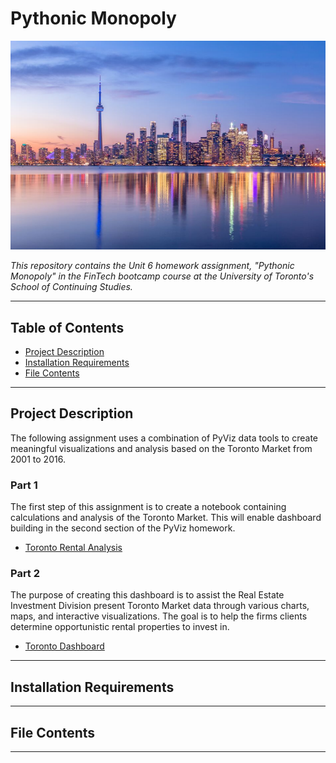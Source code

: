 # Pythonic Monopoly

![Skyline](Images/Toronto_Skyline.png)

*This repository contains the Unit 6 homework assignment, "Pythonic Monopoly"  in the FinTech bootcamp course at the University of Toronto's School of Continuing Studies.*

---

## Table of Contents

- [Project Description](#Project-Description)
- [Installation Requirements](#Installation-Requirements)
- [File Contents](#File-Contents)

---

## Project Description

The following assignment uses a combination of PyViz data tools to create meaningful visualizations and analysis based on the Toronto Market from 2001 to 2016. 

### Part 1

The first step of this assignment is to create a notebook containing calculations and analysis of the Toronto Market. This will enable dashboard building in the second section of the PyViz homework. 

- [Toronto Rental Analysis](Code/Toronto_Rental_Analysis.ipynb)

### Part 2

The purpose of creating this dashboard is to assist the Real Estate Investment Division present Toronto Market data through various charts, maps, and interactive visualizations. The goal is to help the firms clients determine opportunistic rental properties to invest in.

- [Toronto Dashboard](Code/Toronto_Dashboard.ipynb)

---

## Installation Requirements

---

## File Contents

--- 
